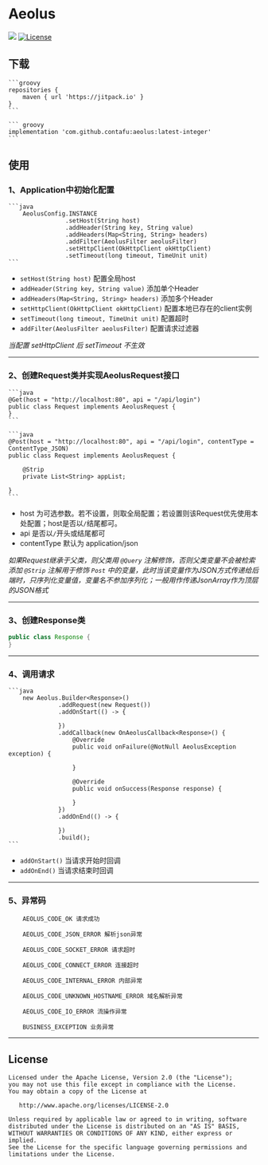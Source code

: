 # Aeolus

[![](https://jitpack.io/v/contafu/aeolus.svg)](https://jitpack.io/#kontafu/aeolus)
[![License](https://img.shields.io/badge/license-Apache%202-4EB1BA.svg)](https://www.apache.org/licenses/LICENSE-2.0.html)

## 下载

    ```groovy
    repositories {
        maven { url 'https://jitpack.io' }
    }
    ```

    ``` groovy
    implementation 'com.github.contafu:aeolus:latest-integer'
    ```

## 使用

### 1、Application中初始化配置
    ```java
        AeolusConfig.INSTANCE
                    .setHost(String host)
                    .addHeader(String key, String value)
                    .addHeaders(Map<String, String> headers)
                    .addFilter(AeolusFilter aeolusFilter)
                    .setHttpClient(OkHttpClient okHttpClient)
                    .setTimeout(long timeout, TimeUnit unit)
    ```

- `setHost(String host)` 配置全局host
- `addHeader(String key, String value)` 添加单个Header
- `addHeaders(Map<String, String> headers)` 添加多个Header
- `setHttpClient(OkHttpClient okHttpClient)` 配置本地已存在的client实例
- `setTimeout(long timeout, TimeUnit unit)` 配置超时
- `addFilter(AeolusFilter aeolusFilter)` 配置请求过滤器

<em>当配置 setHttpClient 后 setTimeout 不生效</em>

<hr>

### 2、创建Request类并实现AeolusRequest接口
    ```java
    @Get(host = "http://localhost:80", api = "/api/login")
    public class Request implements AeolusRequest {
    }
    ```

    ```java
    @Post(host = "http://localhost:80", api = "/api/login", contentType = ContentType_JSON)
    public class Request implements AeolusRequest {
    
        @Strip
        private List<String> appList;
    
    }
    ```

- host 为可选参数。若不设置，则取全局配置；若设置则该Request优先使用本处配置；host是否以`/`结尾都可。
- api 是否以`/`开头或结尾都可
- contentType 默认为 application/json

<em>如果Request继承于父类，则父类用 `@Query` 注解修饰，否则父类变量不会被检索添加</em>
<em> `@Strip` 注解用于修饰 `Post` 中的变量，此时当该变量作为JSON方式传递给后端时，只序列化变量值，变量名不参加序列化；一般用作传递JsonArray作为顶层的JSON格式</em>

<hr>

### 3、创建Response类
```java
public class Response {
}
```

<hr>

### 4、调用请求
    ```java
        new Aeolus.Builder<Response>()
                  .addRequest(new Request())
                  .addOnStart(() -> {
    
                  })
                  .addCallback(new OnAeolusCallback<Response>() {
                      @Override
                      public void onFailure(@NotNull AeolusException exception) {
    
                      }
    
                      @Override
                      public void onSuccess(Response response) {
    
                      }
                  })
                  .addOnEnd(() -> {
    
                  })
                  .build();
    ```

- `addOnStart()` 当请求开始时回调
- `addOnEnd()` 当请求结束时回调

<hr>

### 5、异常码
```text
    AEOLUS_CODE_OK 请求成功

    AEOLUS_CODE_JSON_ERROR 解析json异常

    AEOLUS_CODE_SOCKET_ERROR 请求超时

    AEOLUS_CODE_CONNECT_ERROR 连接超时

    AEOLUS_CODE_INTERNAL_ERROR 内部异常

    AEOLUS_CODE_UNKNOWN_HOSTNAME_ERROR 域名解析异常

    AEOLUS_CODE_IO_ERROR 流操作异常

    BUSINESS_EXCEPTION 业务异常
```

<hr>

License
-------

    Licensed under the Apache License, Version 2.0 (the "License");
    you may not use this file except in compliance with the License.
    You may obtain a copy of the License at

       http://www.apache.org/licenses/LICENSE-2.0

    Unless required by applicable law or agreed to in writing, software
    distributed under the License is distributed on an "AS IS" BASIS,
    WITHOUT WARRANTIES OR CONDITIONS OF ANY KIND, either express or implied.
    See the License for the specific language governing permissions and
    limitations under the License.
